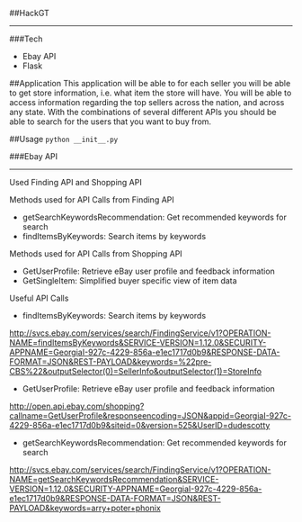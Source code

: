 ##HackGT
______

###Tech 

* Ebay API
* Flask


##Application
   This application will be able to for each seller you will be able to get store information, i.e. what item the store will have. You will be able to access information regarding the top sellers across the nation, and across any state.
With the combinations of several different APIs you should be able to search for the users that you want to buy from.

##Usage
   ```python __init__.py```

###Ebay API
____________________

Used Finding API and Shopping API

Methods used for API Calls from Finding API
* getSearchKeywordsRecommendation: Get recommended keywords for search
* findItemsByKeywords: Search items by keywords

Methods used for API Calls from Shopping API
* GetUserProfile: Retrieve eBay user profile and feedback information
* GetSingleItem: Simplified buyer specific view of item data

Useful API Calls

* findItemsByKeywords: Search items by keywords

http://svcs.ebay.com/services/search/FindingService/v1?OPERATION-NAME=findItemsByKeywords&SERVICE-VERSION=1.12.0&SECURITY-APPNAME=GeorgiaI-927c-4229-856a-e1ec1717d0b9&RESPONSE-DATA-FORMAT=JSON&REST-PAYLOAD&keywords=%22pre-CBS%22&outputSelector(0)=SellerInfo&outputSelector(1)=StoreInfo

* GetUserProfile: Retrieve eBay user profile and feedback information

http://open.api.ebay.com/shopping?callname=GetUserProfile&responseencoding=JSON&appid=GeorgiaI-927c-4229-856a-e1ec1717d0b9&siteid=0&version=525&UserID=dudescotty

* getSearchKeywordsRecommendation: Get recommended keywords for search

http://svcs.ebay.com/services/search/FindingService/v1?OPERATION-NAME=getSearchKeywordsRecommendation&SERVICE-VERSION=1.12.0&SECURITY-APPNAME=GeorgiaI-927c-4229-856a-e1ec1717d0b9&RESPONSE-DATA-FORMAT=JSON&REST-PAYLOAD&keywords=arry+poter+phonix

